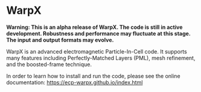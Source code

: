 # WarpX

**Warning: This is an alpha release of WarpX. The code is still in active development. Robustness and performance may fluctuate at this stage. The input and output formats may evolve.**

WarpX is an advanced electromagnetic Particle-In-Cell code.
It supports many features including Perfectly-Matched Layers (PML), mesh refinement, and the boosted-frame technique.

In order to learn how to install and run the code, please see the online documentation: https://ecp-warpx.github.io/index.html
